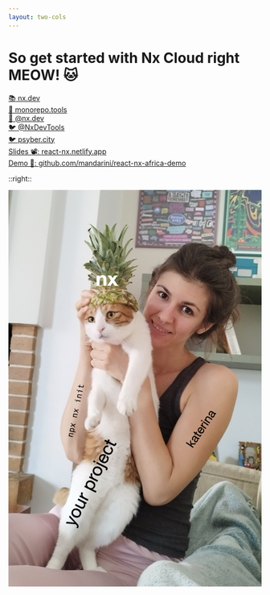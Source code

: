```yaml
---
layout: two-cols
---
```


# So get started with Nx Cloud right MEOW! 🐱

<div class="mt-8 space-y-4">
  <div v-click class="link-item">
       <a href="https://nx.dev" target="_blank" class="flex items-center gap-2">
 <span class="text-xl">📚</span> nx.dev
  </a>
  </div>
  
  <div v-click class="link-item">
       <a href="https://monorepo.tools" target="_blank" class="flex items-center gap-2">
    <span class="text-xl">🔧</span> monorepo.tools
  </a>
  </div>
  
  <div v-click class="link-item">
       <a href="https://bsky.app/profile/nx.dev" target="_blank" class="flex items-center gap-2">
    <span class="text-xl">🦋</span> @nx.dev
  </a>
  </div>
  
  <div v-click class="link-item">
       <a href="https://x.com/NxDevTools" target="_blank" class="flex items-center gap-2">
    <span class="text-xl">🐦</span>  @NxDevTools
  </a>
  </div>
  
  <div v-click class="link-item">
       <a href="https://psyber.city" target="_blank" class="flex items-center gap-2">
    <span class="text-xl">🐦</span> psyber.city
  </a>
  </div>
  
  <div v-click class="link-item">
     <a href="https://react-nx.netlify.app" target="_blank" class="flex items-center gap-2">
    <span class="text-xl">Slides 📽️: </span>react-nx.netlify.app
  </a>
  </div>
  
   <div v-click class="link-item">
     <a href="https://github.com/mandarini/react-nx-africa-demo" target="_blank" class="flex items-center gap-2">
    <span class="text-xl">Demo 🦾: </span>github.com/mandarini/react-nx-africa-demo
  </a>
  </div>

</div>

::right::

<div class="h-full flex items-center justify-center">
  <div class="w-96 h-[500px] bg-gray-200 dark:bg-gray-800 rounded-lg flex items-center justify-center">
 <img 
      src="../images/nxinit.png" 
      alt="Nx init" 
    />
  </div>
</div>


<style>
.link-item {
  @apply flex items-center gap-2 text-lg hover:text-primary transition-colors duration-200 cursor-pointer;
}
</style>